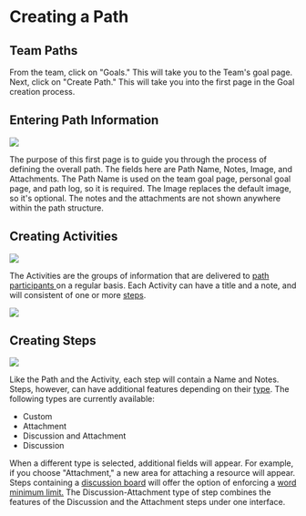 # Creating a Path

## Team Paths

From the team, click on "Goals." This will take you to the Team's goal page. Next, click on "Create Path." This will take you into the first page in the Goal creation process.

## Entering Path Information

![](https://hackpad-attachments.s3.amazonaws.com/hackpad.com_saxCf4hnmvF_p.123914_1426175971499_createpath.png)

The purpose of this first page is to guide you through the process of defining the overall path. The fields here are Path Name, Notes, Image, and Attachments. The Path Name is used on the team goal page, personal goal page, and path log, so it is required. The Image replaces the default image, so it's optional. The notes and the attachments are not shown anywhere within the path structure.

## Creating Activities

![](https://hackpad-attachments.s3.amazonaws.com/hackpad.com_saxCf4hnmvF_p.123914_1426176191524_activities.png)

The Activities are the groups of information that are delivered to [path participants ](/HKBpBwg1eP8#path-participants-)on a regular basis. Each Activity can have a title and a note, and will consistent of one or more [steps](/XkJ9Z9biBRZ#steps).

![](https://hackpad-attachments.s3.amazonaws.com/hackpad.com_saxCf4hnmvF_p.123914_1426176356037_creating-activities.png)

## Creating Steps

![](https://hackpad-attachments.s3.amazonaws.com/hackpad.com_saxCf4hnmvF_p.123914_1426176489122_creating-step.png)

Like the Path and the Activity, each step will contain a Name and Notes. Steps, however, can have additional features depending on their [type](/vZVwKzz7hrT#type). The following types are currently available:

*   Custom
*   Attachment
*   Discussion and Attachment
*   Discussion

When a different type is selected, additional fields will appear. For example, if you choose "Attachment," a new area for attaching a resource will appear. Steps containing a [discussion board](/pZkFdCw2K13#discussion-board) will offer the option of enforcing a [word minimum limit.](/OBQGKbRrkgW#word-minimum-limit.) The Discussion-Attachment type of step combines the features of the Discussion and the Attachment steps under one interface.